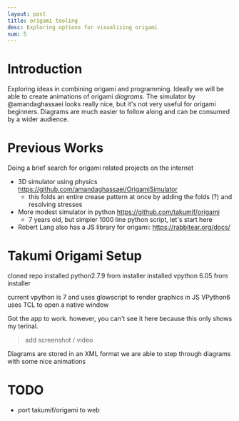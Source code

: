 ```yaml
---
layout: post
title: origami tooling
desc: Exploring options for visualizing origami
num: 5
---
```


# Introduction

Exploring ideas in combining origami and programming.
Ideally we will be able to create animations of origami _diagrams_.
The simulator by @amandaghassaei looks really nice, but it's not very useful for
origami beginners. Diagrams are much easier to follow along and can be consumed
by a wider audience.

# Previous Works

Doing a brief search for origami related projects on the internet

- 3D simulator using physics https://github.com/amandaghassaei/OrigamiSimulator
  - this folds an entire crease pattern at once by adding the folds (?) and
    resolving stresses
- More modest simulator in python https://github.com/takumif/origami 
  - 7 years old, but simpler 1000 line python script, let's start here
- Robert Lang also has a JS library for origami: https://rabbitear.org/docs/

# Takumi Origami Setup

cloned repo
installed python2.7.9 from installer
installed vpython 6.05 from installer

current vpython is 7 and uses glowscript to render graphics in JS
VPython6 uses TCL to open a native window

Got the app to work. however, you can't see it here because this only shows my
terinal.

> add screenshot / video

Diagrams are stored in an XML format
we are able to step through diagrams with some nice animations

# TODO

- port takumif/origami to web





